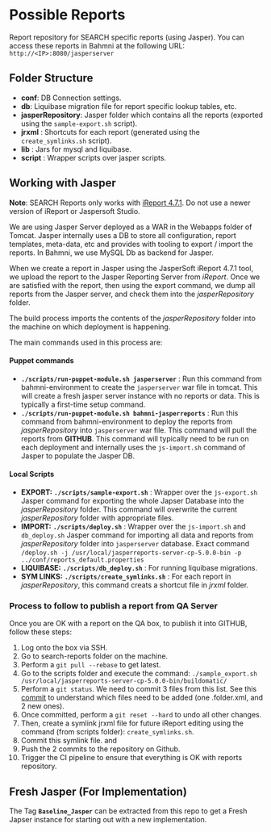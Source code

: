 Possible Reports
========================

Report repository for SEARCH specific reports (using Jasper). You can access these reports in Bahmni at the following URL: `http://<IP>:8080/jasperserver`

Folder Structure
-----------------

- __conf__: DB Connection settings. 
- __db__: Liquibase migration file for report specific lookup tables, etc.
- __jasperRepository__: Jasper folder which contains all the reports (exported using the `sample-export.sh` script). 
- __jrxml__ : Shortcuts for each report (generated using the `create_symlinks.sh` script).
- __lib__ : Jars for mysql and liquibase.
- __script__ : Wrapper scripts over jasper scripts.


Working with Jasper
----------------------

__Note__: SEARCH Reports only works with [iReport 4.7.1](http://sourceforge.net/projects/ireport/files/iReport/iReport-4.7.1/). Do not use a newer version of iReport or Jaspersoft Studio.

We are using Jasper Server deployed as a WAR in the Webapps folder of Tomcat. Jasper internally uses a DB to store all configuration, report templates, meta-data, etc and provides with tooling to export / import the reports. In Bahmni, we use MySQL Db as backend for Jasper. 

When we create a report in Jasper using the JasperSoft iReport 4.7.1 tool, we upload the report to the Jasper Reporting Server from _iReport_. Once we are satisfied with the report, then using the export command, we dump all reports from the Jasper server, and check them into the _jasperRepository_ folder. 

The build process imports the contents of the _jasperRepository_ folder into the machine on which deployment is happening.

The main commands used in this process are:

#### Puppet commands
- __`./scripts/run-puppet-module.sh jasperserver`__ : Run this command from bahmni-environment to create the `jasperserver` war file in tomcat. This will create a fresh jasper server instance with no reports or data. This is typically a first-time setup command.
- __`./scripts/run-puppet-module.sh bahmni-jasperreports`__ : Run this command from bahmni-environment to deploy the reports from _jasperRepository_ into `jasperserver` war file. This command will pull the reports from __GITHUB__. This command will typically need to be run on each deployment and internally uses the `js-import.sh` command of Jasper to populate the Jasper DB.

#### Local Scripts
- __EXPORT:__ __`./scripts/sample-export.sh`__ : Wrapper over the `js-export.sh` Jasper command for exporting the whole Japser Database into the _jasperRepository_ folder. This command will overwrite the current _jasperRepository_ folder with appropriate files. 
- __IMPORT:__ __`./scripts/deploy.sh`__ : Wrapper over the `js-import.sh` and `db_deploy.sh` Jasper command for importing all data and reports from _jasperRepository_ folder into `jasperserver` database. Exact command `/deploy.sh -j /usr/local/jasperreports-server-cp-5.0.0-bin -p ../conf/reports_default.properties`
- __LIQUIBASE:__ __`./scripts/db_deploy.sh`__ :  For running liquibase migrations.
- __SYM LINKS:__ __`./scripts/create_symlinks.sh`__ :  For each report in _jasperRepository_, this command creats a shortcut file in _jrxml_ folder.


### Process to follow to publish a report from QA Server
Once you are OK with a report on the QA box, to publish it into GITHUB, follow these steps: 

1. Log onto the box via SSH.
2. Go to search-reports folder on the machine. 
3. Perform a `git pull --rebase` to get latest. 
4. Go to the scripts folder and execute the command: `./sample_export.sh /usr/local/jasperreports-server-cp-5.0.0-bin/buildomatic/`
5. Perform a `git status`. We need to commit 3 files from this list. See this [commit](https://github.com/Bhamni/search-reports/commit/f92e46deabb7dfeccfe900a083dcc7a5c47e64dc) to understand which files need to be added (one .folder.xml, and 2 new ones).
6. Once committed, perform a `git reset --hard` to undo all other changes. 
7. Then, create a symlink jrxml file for future iReport editing using the command (from scripts folder): `create_symlinks.sh`.
8. Commit this symlink file. and 
9. Push the 2 commits to the repository on Github.
10. Trigger the CI pipeline to ensure that everything is OK with reports repository.

Fresh Jasper (For Implementation)
-----------------------------------

The Tag __`Baseline_Jasper`__ can be extracted from this repo to get a Fresh Japser instance for starting out with a new implementation.
